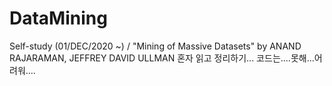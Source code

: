 # DataMining
Self-study (01/DEC/2020 ~) /
"Mining of Massive Datasets" by ANAND RAJARAMAN, JEFFREY DAVID ULLMAN
혼자 읽고 정리하기...
코드는....못해...어려워....

